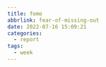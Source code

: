 ```yaml
---
title: fomo
abbrlink: fear-of-missing-out
date: 2022-07-16 15:09:21
categories:
  - report
tags:
  - week
---
```


